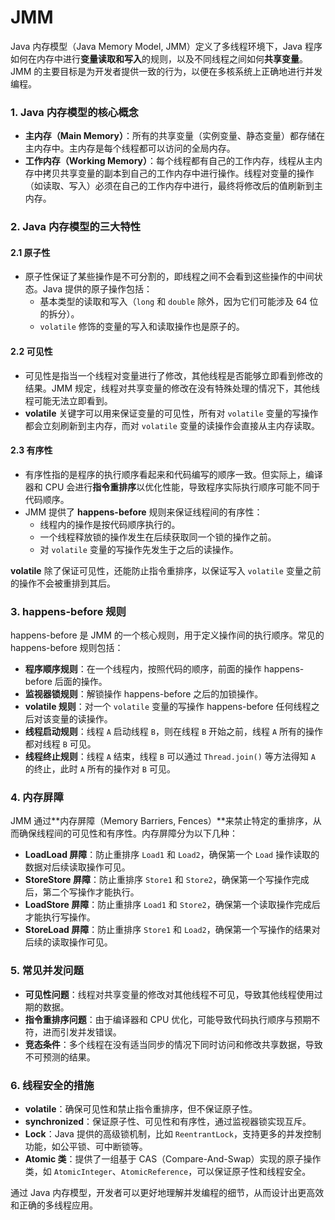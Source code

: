 # JMM

Java 内存模型（Java Memory Model, JMM）定义了多线程环境下，Java 程序如何在内存中进行**变量读取和写入**的规则，以及不同线程之间如何**共享变量**。JMM 的主要目标是为开发者提供一致的行为，以便在多核系统上正确地进行并发编程。

### 1. **Java 内存模型的核心概念**
   - **主内存（Main Memory）**：所有的共享变量（实例变量、静态变量）都存储在主内存中。主内存是每个线程都可以访问的全局内存。
   - **工作内存（Working Memory）**：每个线程都有自己的工作内存，线程从主内存中拷贝共享变量的副本到自己的工作内存中进行操作。线程对变量的操作（如读取、写入）必须在自己的工作内存中进行，最终将修改后的值刷新到主内存。

### 2. **Java 内存模型的三大特性**

#### 2.1 **原子性**
   - 原子性保证了某些操作是不可分割的，即线程之间不会看到这些操作的中间状态。Java 提供的原子操作包括：
     - 基本类型的读取和写入（`long` 和 `double` 除外，因为它们可能涉及 64 位的拆分）。
     - `volatile` 修饰的变量的写入和读取操作也是原子的。

#### 2.2 **可见性**
   - 可见性是指当一个线程对变量进行了修改，其他线程是否能够立即看到修改的结果。JMM 规定，线程对共享变量的修改在没有特殊处理的情况下，其他线程可能无法立即看到。
   - **volatile** 关键字可以用来保证变量的可见性，所有对 `volatile` 变量的写操作都会立刻刷新到主内存，而对 `volatile` 变量的读操作会直接从主内存读取。

#### 2.3 **有序性**
   - 有序性指的是程序的执行顺序看起来和代码编写的顺序一致。但实际上，编译器和 CPU 会进行**指令重排序**以优化性能，导致程序实际执行顺序可能不同于代码顺序。
   - JMM 提供了 **happens-before** 规则来保证线程间的有序性：
     - 线程内的操作是按代码顺序执行的。
     - 一个线程释放锁的操作发生在后续获取同一个锁的操作之前。
     - 对 `volatile` 变量的写操作先发生于之后的读操作。

   **volatile** 除了保证可见性，还能防止指令重排序，以保证写入 `volatile` 变量之前的操作不会被重排到其后。

### 3. **happens-before 规则**
   happens-before 是 JMM 的一个核心规则，用于定义操作间的执行顺序。常见的 happens-before 规则包括：
   - **程序顺序规则**：在一个线程内，按照代码的顺序，前面的操作 happens-before 后面的操作。
   - **监视器锁规则**：解锁操作 happens-before 之后的加锁操作。
   - **volatile 规则**：对一个 `volatile` 变量的写操作 happens-before 任何线程之后对该变量的读操作。
   - **线程启动规则**：线程 `A` 启动线程 `B`，则在线程 `B` 开始之前，线程 `A` 所有的操作都对线程 `B` 可见。
   - **线程终止规则**：线程 `A` 结束，线程 `B` 可以通过 `Thread.join()` 等方法得知 `A` 的终止，此时 `A` 所有的操作对 `B` 可见。

### 4. **内存屏障**
JMM 通过**内存屏障（Memory Barriers, Fences）**来禁止特定的重排序，从而确保线程间的可见性和有序性。内存屏障分为以下几种：
   - **LoadLoad 屏障**：防止重排序 `Load1` 和 `Load2`，确保第一个 `Load` 操作读取的数据对后续读取操作可见。
   - **StoreStore 屏障**：防止重排序 `Store1` 和 `Store2`，确保第一个写操作完成后，第二个写操作才能执行。
   - **LoadStore 屏障**：防止重排序 `Load1` 和 `Store2`，确保第一个读取操作完成后才能执行写操作。
   - **StoreLoad 屏障**：防止重排序 `Store1` 和 `Load2`，确保第一个写操作的结果对后续的读取操作可见。

### 5. **常见并发问题**
   - **可见性问题**：线程对共享变量的修改对其他线程不可见，导致其他线程使用过期的数据。
   - **指令重排序问题**：由于编译器和 CPU 优化，可能导致代码执行顺序与预期不符，进而引发并发错误。
   - **竞态条件**：多个线程在没有适当同步的情况下同时访问和修改共享数据，导致不可预测的结果。

### 6. **线程安全的措施**
   - **volatile**：确保可见性和禁止指令重排序，但不保证原子性。
   - **synchronized**：保证原子性、可见性和有序性，通过监视器锁实现互斥。
   - **Lock**：Java 提供的高级锁机制，比如 `ReentrantLock`，支持更多的并发控制功能，如公平锁、可中断锁等。
   - **Atomic 类**：提供了一组基于 CAS（Compare-And-Swap）实现的原子操作类，如 `AtomicInteger`、`AtomicReference`，可以保证原子性和线程安全。

通过 Java 内存模型，开发者可以更好地理解并发编程的细节，从而设计出更高效和正确的多线程应用。